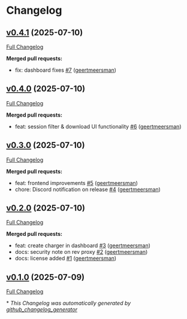 # Changelog

## [v0.4.1](https://github.com/geertmeersman/ev-charger-server/tree/v0.4.1) (2025-07-10)

[Full Changelog](https://github.com/geertmeersman/ev-charger-server/compare/v0.4.0...v0.4.1)

**Merged pull requests:**

- fix: dashboard fixes [\#7](https://github.com/geertmeersman/ev-charger-server/pull/7) ([geertmeersman](https://github.com/geertmeersman))

## [v0.4.0](https://github.com/geertmeersman/ev-charger-server/tree/v0.4.0) (2025-07-10)

[Full Changelog](https://github.com/geertmeersman/ev-charger-server/compare/v0.3.0...v0.4.0)

**Merged pull requests:**

- feat: session filter & download UI functionality [\#6](https://github.com/geertmeersman/ev-charger-server/pull/6) ([geertmeersman](https://github.com/geertmeersman))

## [v0.3.0](https://github.com/geertmeersman/ev-charger-server/tree/v0.3.0) (2025-07-10)

[Full Changelog](https://github.com/geertmeersman/ev-charger-server/compare/v0.2.0...v0.3.0)

**Merged pull requests:**

- feat: frontend improvements [\#5](https://github.com/geertmeersman/ev-charger-server/pull/5) ([geertmeersman](https://github.com/geertmeersman))
- chore: Discord notification on release [\#4](https://github.com/geertmeersman/ev-charger-server/pull/4) ([geertmeersman](https://github.com/geertmeersman))

## [v0.2.0](https://github.com/geertmeersman/ev-charger-server/tree/v0.2.0) (2025-07-10)

[Full Changelog](https://github.com/geertmeersman/ev-charger-server/compare/v0.1.0...v0.2.0)

**Merged pull requests:**

- feat: create charger in dashboard [\#3](https://github.com/geertmeersman/ev-charger-server/pull/3) ([geertmeersman](https://github.com/geertmeersman))
- docs: security note on rev proxy [\#2](https://github.com/geertmeersman/ev-charger-server/pull/2) ([geertmeersman](https://github.com/geertmeersman))
- docs: license added [\#1](https://github.com/geertmeersman/ev-charger-server/pull/1) ([geertmeersman](https://github.com/geertmeersman))

## [v0.1.0](https://github.com/geertmeersman/ev-charger-server/tree/v0.1.0) (2025-07-09)

[Full Changelog](https://github.com/geertmeersman/ev-charger-server/compare/98585dc6966ba65b62574472eac5f8d8ac811270...v0.1.0)



\* *This Changelog was automatically generated by [github_changelog_generator](https://github.com/github-changelog-generator/github-changelog-generator)*
